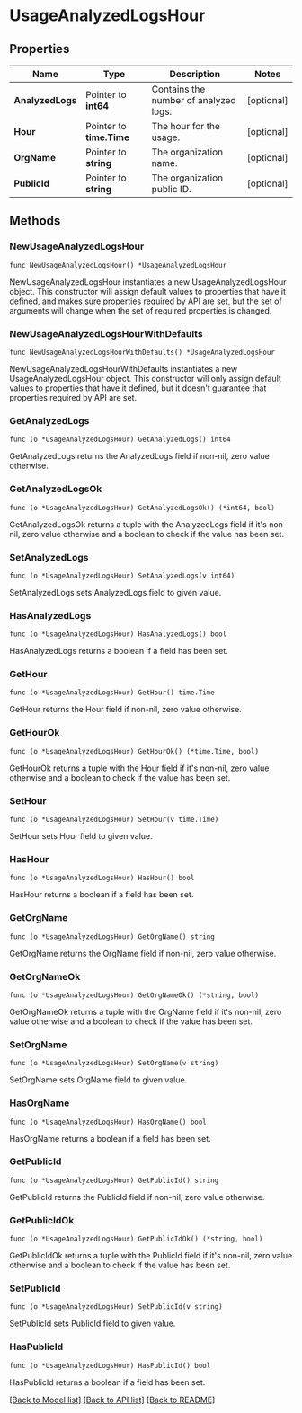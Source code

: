 # UsageAnalyzedLogsHour

## Properties

| Name             | Type                     | Description                           | Notes      |
| ---------------- | ------------------------ | ------------------------------------- | ---------- |
| **AnalyzedLogs** | Pointer to **int64**     | Contains the number of analyzed logs. | [optional] |
| **Hour**         | Pointer to **time.Time** | The hour for the usage.               | [optional] |
| **OrgName**      | Pointer to **string**    | The organization name.                | [optional] |
| **PublicId**     | Pointer to **string**    | The organization public ID.           | [optional] |

## Methods

### NewUsageAnalyzedLogsHour

`func NewUsageAnalyzedLogsHour() *UsageAnalyzedLogsHour`

NewUsageAnalyzedLogsHour instantiates a new UsageAnalyzedLogsHour object.
This constructor will assign default values to properties that have it defined,
and makes sure properties required by API are set, but the set of arguments
will change when the set of required properties is changed.

### NewUsageAnalyzedLogsHourWithDefaults

`func NewUsageAnalyzedLogsHourWithDefaults() *UsageAnalyzedLogsHour`

NewUsageAnalyzedLogsHourWithDefaults instantiates a new UsageAnalyzedLogsHour object.
This constructor will only assign default values to properties that have it defined,
but it doesn't guarantee that properties required by API are set.

### GetAnalyzedLogs

`func (o *UsageAnalyzedLogsHour) GetAnalyzedLogs() int64`

GetAnalyzedLogs returns the AnalyzedLogs field if non-nil, zero value otherwise.

### GetAnalyzedLogsOk

`func (o *UsageAnalyzedLogsHour) GetAnalyzedLogsOk() (*int64, bool)`

GetAnalyzedLogsOk returns a tuple with the AnalyzedLogs field if it's non-nil, zero value otherwise
and a boolean to check if the value has been set.

### SetAnalyzedLogs

`func (o *UsageAnalyzedLogsHour) SetAnalyzedLogs(v int64)`

SetAnalyzedLogs sets AnalyzedLogs field to given value.

### HasAnalyzedLogs

`func (o *UsageAnalyzedLogsHour) HasAnalyzedLogs() bool`

HasAnalyzedLogs returns a boolean if a field has been set.

### GetHour

`func (o *UsageAnalyzedLogsHour) GetHour() time.Time`

GetHour returns the Hour field if non-nil, zero value otherwise.

### GetHourOk

`func (o *UsageAnalyzedLogsHour) GetHourOk() (*time.Time, bool)`

GetHourOk returns a tuple with the Hour field if it's non-nil, zero value otherwise
and a boolean to check if the value has been set.

### SetHour

`func (o *UsageAnalyzedLogsHour) SetHour(v time.Time)`

SetHour sets Hour field to given value.

### HasHour

`func (o *UsageAnalyzedLogsHour) HasHour() bool`

HasHour returns a boolean if a field has been set.

### GetOrgName

`func (o *UsageAnalyzedLogsHour) GetOrgName() string`

GetOrgName returns the OrgName field if non-nil, zero value otherwise.

### GetOrgNameOk

`func (o *UsageAnalyzedLogsHour) GetOrgNameOk() (*string, bool)`

GetOrgNameOk returns a tuple with the OrgName field if it's non-nil, zero value otherwise
and a boolean to check if the value has been set.

### SetOrgName

`func (o *UsageAnalyzedLogsHour) SetOrgName(v string)`

SetOrgName sets OrgName field to given value.

### HasOrgName

`func (o *UsageAnalyzedLogsHour) HasOrgName() bool`

HasOrgName returns a boolean if a field has been set.

### GetPublicId

`func (o *UsageAnalyzedLogsHour) GetPublicId() string`

GetPublicId returns the PublicId field if non-nil, zero value otherwise.

### GetPublicIdOk

`func (o *UsageAnalyzedLogsHour) GetPublicIdOk() (*string, bool)`

GetPublicIdOk returns a tuple with the PublicId field if it's non-nil, zero value otherwise
and a boolean to check if the value has been set.

### SetPublicId

`func (o *UsageAnalyzedLogsHour) SetPublicId(v string)`

SetPublicId sets PublicId field to given value.

### HasPublicId

`func (o *UsageAnalyzedLogsHour) HasPublicId() bool`

HasPublicId returns a boolean if a field has been set.

[[Back to Model list]](../README.md#documentation-for-models) [[Back to API list]](../README.md#documentation-for-api-endpoints) [[Back to README]](../README.md)
